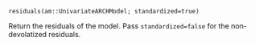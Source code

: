 ```
residuals(am::UnivariateARCHModel; standardized=true)
```

Return the residuals of the model. Pass `standardized=false` for the non-devolatized residuals.
